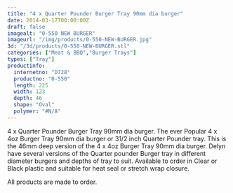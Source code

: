 ```yaml
---
title: "4 x Quarter Pounder Burger Tray 90mm dia burger"
date: 2014-03-17T00:00:00Z
draft: false
imagealt: "0-550 NEW BURGER"
imageurl: "/img/products/0-550-NEW-BURGER.jpg"
3d: "/3d/products/0-550-NEW-BURGER.stl"
categories: ["Meat & BBQ","Burger Trays"]
types: ["Tray"]
productinfo:
  internetno: "D728"
  productno: "0-550"
  length: 225
  width: 123
  depth: 46
  shape: "Oval"
  polymer: "#N/A"
---
```

4 x Quarter Pounder Burger Tray 90mm dia burger. The ever Popular 4 x 4oz Burger Tray 90mm dia burger or 31/2 inch Quarter Pounder tray. This is the 46mm deep version of the 4 x 4oz Burger Tray 90mm dia burger. Delyn have several versions of the Quarter pounder Burger tray in different diameter burgers and depths of tray to suit. Available to order in Clear or Black plastic and suitable for heat seal or stretch wrap closure.

All products are made to order.